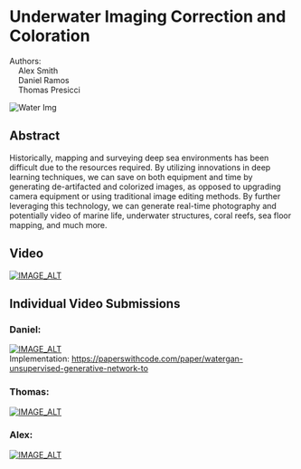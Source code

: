 # Underwater Imaging Correction and Coloration
Authors: <br>
&nbsp;&nbsp;&nbsp;  Alex Smith<br>
&nbsp;&nbsp;&nbsp;  Daniel Ramos<br>
&nbsp;&nbsp;&nbsp;  Thomas Presicci<br>

<img src="https://i.insider.com/5dd69e19fd9db23c606b0e92?width=700" alt="Water Img"/>

## Abstract
Historically, mapping and surveying deep sea environments has been difficult due to the resources required. By utilizing innovations in deep learning techniques, we can save on both equipment and time by generating de-artifacted and colorized images, as opposed to upgrading camera equipment or using traditional image editing methods. By further leveraging this technology, we can generate real-time photography and potentially video of marine life, underwater structures, coral reefs, sea floor mapping, and much more.

## Video
[![IMAGE_ALT](https://img.youtube.com/vi/cHXUSpZdsEo/0.jpg)](https://www.youtube.com/watch?v=cHXUSpZdsEo)

## Individual Video Submissions
### Daniel:
[![IMAGE_ALT](https://img.youtube.com/vi/cHXUSpZdsEo/0.jpg)](https://www.youtube.com/watch?v=cHXUSpZdsEo)
<br>Implementation: https://paperswithcode.com/paper/watergan-unsupervised-generative-network-to
### Thomas:
[![IMAGE_ALT](https://img.youtube.com/vi/cHXUSpZdsEo/0.jpg)](https://www.youtube.com/watch?v=cHXUSpZdsEo)

### Alex:
[![IMAGE_ALT](https://img.youtube.com/vi/cHXUSpZdsEo/0.jpg)](https://www.youtube.com/watch?v=cHXUSpZdsEo)

